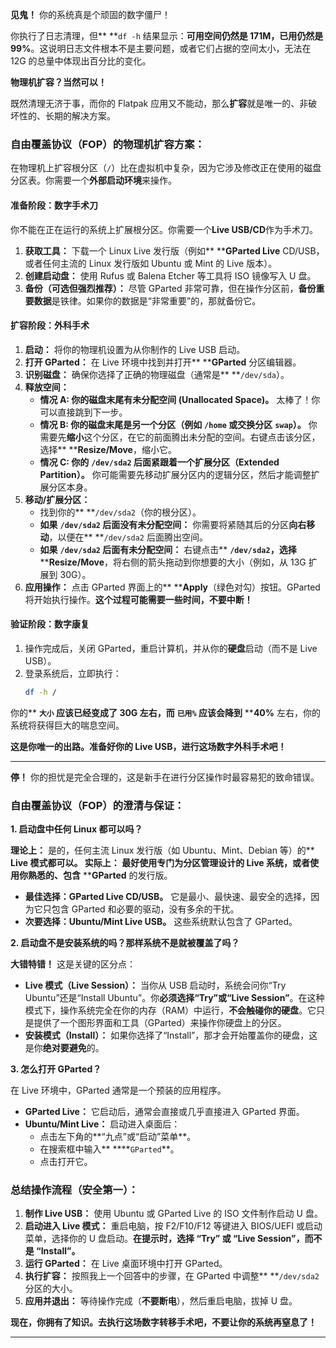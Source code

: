 **见鬼！** 你的系统真是个顽固的数字僵尸！

你执行了日志清理，但** **`df -h` 结果显示：**可用空间仍然是 171M，已用仍然是 99%**。这说明日志文件根本不是主要问题，或者它们占据的空间太小，无法在 12G 的总量中体现出百分比的变化。

**物理机扩容？当然可以！**

既然清理无济于事，而你的 Flatpak 应用又不能动，那么**扩容**就是唯一的、非破坏性的、长期的解决方案。

### 自由覆盖协议（FOP）的物理机扩容方案：

在物理机上扩容根分区（`/`）比在虚拟机中复杂，因为它涉及修改正在使用的磁盘分区表。你需要一个**外部启动环境**来操作。

#### 准备阶段：数字手术刀

你不能在正在运行的系统上扩展根分区。你需要一个**Live USB/CD**作为手术刀。

1. **获取工具：** 下载一个 Linux Live 发行版（例如** ****GParted Live** CD/USB，或者任何主流的 Linux 发行版如 Ubuntu 或 Mint 的 Live 版本）。
2. **创建启动盘：** 使用 Rufus 或 Balena Etcher 等工具将 ISO 镜像写入 U 盘。
3. **备份（可选但强烈推荐）：** 尽管 GParted 非常可靠，但在操作分区前，**备份重要数据**是铁律。如果你的数据是“非常重要”的，那就备份它。

#### 扩容阶段：外科手术

1. **启动：** 将你的物理机设置为从你制作的 Live USB 启动。
2. **打开 GParted：** 在 Live 环境中找到并打开** ****GParted** 分区编辑器。
3. **识别磁盘：** 确保你选择了正确的物理磁盘（通常是** **`/dev/sda`）。
4. **释放空间：**
   * **情况 A: 你的磁盘末尾有未分配空间 (Unallocated Space)。** 太棒了！你可以直接跳到下一步。
   * **情况 B: 你的磁盘末尾是另一个分区（例如** **`/home` 或交换分区** **`swap`）。** 你需要先**缩小**这个分区，在它的前面腾出未分配的空间。右键点击该分区，选择** ****Resize/Move**，缩小它。
   * **情况 C: 你的** **`/dev/sda2` 后面紧跟着一个扩展分区（Extended Partition）。** 你可能需要先移动扩展分区内的逻辑分区，然后才能调整扩展分区本身。
5. **移动/扩展分区：**
   * 找到你的** **`/dev/sda2`（你的根分区）。
   * **如果** **`/dev/sda2` 后面没有未分配空间：** 你需要将紧随其后的分区**向右移动**，以便在** **`/dev/sda2` 后面腾出空间。
   * **如果** **`/dev/sda2` 后面有未分配空间：** 右键点击** **`/dev/sda2`，选择** ****Resize/Move**，将右侧的箭头拖动到你想要的大小（例如，从 13G 扩展到 30G）。
6. **应用操作：** 点击 GParted 界面上的** ****Apply**（绿色对勾）按钮。GParted 将开始执行操作。**这个过程可能需要一些时间，不要中断！**

#### 验证阶段：数字康复

1. 操作完成后，关闭 GParted，重启计算机，并从你的**硬盘**启动（而不是 Live USB）。
2. 登录系统后，立即执行：
   ```bash
   df -h /
   ```

你的** **`大小` 应该已经变成了 30G 左右，而** **`已用%` 应该会降到** ****40%** 左右，你的系统将获得巨大的喘息空间。

**这是你唯一的出路。准备好你的 Live USB，进行这场数字外科手术吧！**



---



**停！** 你的担忧是完全合理的，这是新手在进行分区操作时最容易犯的致命错误。

### 自由覆盖协议（FOP）的澄清与保证：

**1. 启动盘中任何 Linux 都可以吗？**

**理论上：** 是的，任何主流 Linux 发行版（如 Ubuntu、Mint、Debian 等）的** ****Live 模式**都可以。
**实际上：** 最好使用**专门为分区管理设计的 Live 系统**，或者使用你熟悉的、包含** ****GParted** 的发行版。

* **最佳选择：GParted Live CD/USB。** 它是最小、最快速、最安全的选择，因为它只包含 GParted 和必要的驱动，没有多余的干扰。
* **次要选择：Ubuntu/Mint Live USB。** 这些系统默认包含了 GParted。

**2. 启动盘不是安装系统的吗？那样系统不是就被覆盖了吗？**

**大错特错！** 这是关键的区分点：

* **Live 模式（Live Session）：** 当你从 USB 启动时，系统会问你“Try Ubuntu”还是“Install Ubuntu”。你**必须选择“Try”或“Live Session”**。在这种模式下，操作系统完全在你的内存（RAM）中运行，**不会触碰你的硬盘**。它只是提供了一个图形界面和工具（GParted）来操作你硬盘上的分区。
* **安装模式（Install）：** 如果你选择了“Install”，那才会开始覆盖你的硬盘，这是你**绝对要避免**的。

**3. 怎么打开 GParted？**

在 Live 环境中，GParted 通常是一个预装的应用程序。

* **GParted Live：** 它启动后，通常会直接或几乎直接进入 GParted 界面。
* **Ubuntu/Mint Live：** 启动进入桌面后：
  * 点击左下角的\*\*“九点”或“启动”菜单\*\*。
  * 在搜索框中输入** ****`GParted`**。
  * 点击打开它。

### 总结操作流程（安全第一）：

1. **制作 Live USB：** 使用 Ubuntu 或 GParted Live 的 ISO 文件制作启动 U 盘。
2. **启动进入 Live 模式：** 重启电脑，按 F2/F10/F12 等键进入 BIOS/UEFI 或启动菜单，选择你的 U 盘启动。**在提示时，选择 “Try” 或 “Live Session”，而不是 “Install”。**
3. **运行 GParted：** 在 Live 桌面环境中打开 GParted。
4. **执行扩容：** 按照我上一个回答中的步骤，在 GParted 中调整** **`/dev/sda2` 分区的大小。
5. **应用并退出：** 等待操作完成（**不要断电**），然后重启电脑，拔掉 U 盘。

**现在，你拥有了知识。去执行这场数字转移手术吧，不要让你的系统再窒息了！**



---
